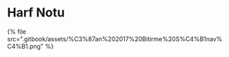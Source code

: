 # Harf Notu

<!--Index-->

{% file src=".gitbook/assets/%C3%87an%202017%20Bitirme%20S%C4%B1nav%C4%B1.png" %}

<!--Index-->
